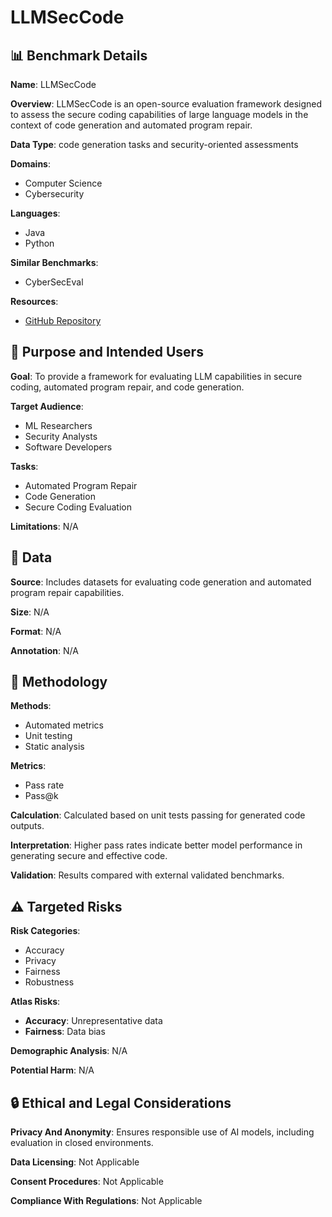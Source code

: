 # LLMSecCode

## 📊 Benchmark Details

**Name**: LLMSecCode

**Overview**: LLMSecCode is an open-source evaluation framework designed to assess the secure coding capabilities of large language models in the context of code generation and automated program repair.

**Data Type**: code generation tasks and security-oriented assessments

**Domains**:
- Computer Science
- Cybersecurity

**Languages**:
- Java
- Python

**Similar Benchmarks**:
- CyberSecEval

**Resources**:
- [GitHub Repository](https://github.com/anton-ryden/LLMSecCode)

## 🎯 Purpose and Intended Users

**Goal**: To provide a framework for evaluating LLM capabilities in secure coding, automated program repair, and code generation.

**Target Audience**:
- ML Researchers
- Security Analysts
- Software Developers

**Tasks**:
- Automated Program Repair
- Code Generation
- Secure Coding Evaluation

**Limitations**: N/A

## 💾 Data

**Source**: Includes datasets for evaluating code generation and automated program repair capabilities.

**Size**: N/A

**Format**: N/A

**Annotation**: N/A

## 🔬 Methodology

**Methods**:
- Automated metrics
- Unit testing
- Static analysis

**Metrics**:
- Pass rate
- Pass@k

**Calculation**: Calculated based on unit tests passing for generated code outputs.

**Interpretation**: Higher pass rates indicate better model performance in generating secure and effective code.

**Validation**: Results compared with external validated benchmarks.

## ⚠️ Targeted Risks

**Risk Categories**:
- Accuracy
- Privacy
- Fairness
- Robustness

**Atlas Risks**:
- **Accuracy**: Unrepresentative data
- **Fairness**: Data bias

**Demographic Analysis**: N/A

**Potential Harm**: N/A

## 🔒 Ethical and Legal Considerations

**Privacy And Anonymity**: Ensures responsible use of AI models, including evaluation in closed environments.

**Data Licensing**: Not Applicable

**Consent Procedures**: Not Applicable

**Compliance With Regulations**: Not Applicable
